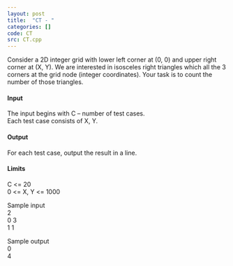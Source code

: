 ```yaml
---
layout: post
title:  "CT - "
categories: []
code: CT
src: CT.cpp
---
```




  


Consider a 2D integer grid with lower left corner at (0, 0) and upper right corner at (X, Y). We are interested in isosceles right triangles which all the 3 corners at the grid node (integer coordinates). Your task is to count the number of those triangles.

#### Input

The input begins with C – number of test cases.  
Each test case consists of X, Y.

#### Output

For each test case, output the result in a line.

#### Limits

C <= 20  
0 <= X, Y <= 1000

  
Sample input  
2  
0 3  
1 1

  
Sample output  
0  
4

<!--more-->

